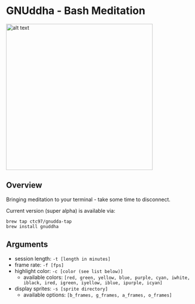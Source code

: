 # GNUddha - Bash Meditation

<img src="content/Screenshot 2024-09-13 at 12.10.20 AM.png" alt="alt text" width="400"/>

## Overview

Bringing meditation to your terminal - take some time to disconnect.

Current version (super alpha) is available via:

```
brew tap ctc97/gnudda-tap
brew install gnuddha
```

## Arguments
- session length: ```-t [length in minutes]```
- frame rate: ```-f [fps]```
- highlight color: ```-c [color (see list below)]```
    - available colors: ```[red, green, yellow, blue, purple, cyan, iwhite, iblack, ired, igreen, iyellow, iblue, ipurple, icyan]```
- display sprites: ```-s [sprite directory]```
    - available options: ```[b_frames, g_frames, a_frames, o_frames]```